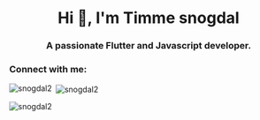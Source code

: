 <h1 align="center">Hi 👋, I'm Timme snogdal</h1>
<h3 align="center">A passionate Flutter and Javascript developer.</h3>

<h3 align="left">Connect with me:</h3>
<p align="left">
</p>

<p><img align="left" src="https://github-readme-stats.vercel.app/api/top-langs?username=snogdal2&show_icons=true&locale=en&layout=compact" alt="snogdal2" /></p>

<p>&nbsp;<img align="center" src="https://github-readme-stats.vercel.app/api?username=snogdal2&show_icons=true&locale=en" alt="snogdal2" /></p>

<p><img align="center" src="https://github-readme-streak-stats.herokuapp.com/?user=snogdal2&" alt="snogdal2" /></p>
